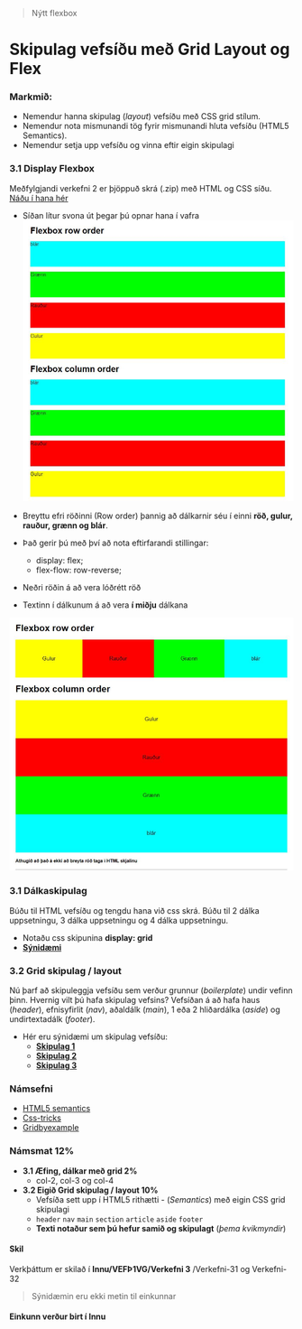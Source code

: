 > Nýtt flexbox

# Skipulag vefsíðu með Grid Layout og Flex

### Markmið:

- Nemendur hanna skipulag (_layout_) vefsíðu með CSS grid stílum.
- Nemendur nota mismunandi tög fyrir mismunandi hluta vefsíðu (HTML5 Semantics).
- Nemendur setja upp vefsíðu og vinna eftir eigin skipulagi

### 3.1 Display Flexbox

Meðfylgjandi verkefni 2 er þjöppuð skrá (.zip) með HTML og CSS síðu. [Náðu í hana hér](Namsefni-3/Flexbox/verkefni-nemar.zip) 

- Síðan lítur svona út þegar þú opnar hana í vafra ![ekki flex](Namsefni-3/Flexbox/before.2.4.JPG)
- Breyttu efri röðinni (Row order) þannig að dálkarnir séu í einni **röð, gulur, rauður, grænn og blár**. 

- Það gerir þú með því að nota eftirfarandi stillingar:
  - display: flex;
  - flex-flow: row-reverse;
- Neðri röðin á að vera lóðrétt röð
- Textinn í dálkunum á að vera **í miðju** dálkana
 
![Flex](Namsefni-3/Flexbox/verk.2.4.JPG)



### 3.1 Dálkaskipulag 

Búðu til HTML vefsíðu og tengdu hana við css skrá.  Búðu til 2 dálka uppsetningu, 3 dálka uppsetningu og 4 dálka uppsetningu. 

- Notaðu css skipunina **display: grid**
- [**Sýnidæmi**](https://vefgrunnur.github.io/synidaemi/verkefni-3/verkefni-31/)

### 3.2 Grid skipulag / layout

Nú þarf að skipuleggja vefsíðu sem verður grunnur (_boilerplate_) undir vefinn þinn. Hvernig vilt þú hafa skipulag vefsins?
Vefsíðan á að hafa haus (_header_), efnisyfirlit (_nav_), aðaldálk (_main_), 1 eða 2 hliðardálka (_aside_)  og undirtextadálk (_footer_).  


- Hér eru sýnidæmi um skipulag vefsíðu: 
  - [**Skipulag 1**](https://vefgrunnur.github.io/synidaemi/verkefni-3/verkefni-32/)
  - [**Skipulag 2**](https://vefgrunnur.github.io/synidaemi/verkefni-3/verkefni-33/)
  - [**Skipulag 3**](https://vefgrunnur.github.io/synidaemi/verkefni-3/verkefni-34/)


### Námsefni

* [HTML5 semantics](https://github.com/vefgrunnur/23-verkefni-s1/blob/main/Verkefni-3/Namsefni-3/semantic.html)
* [Css-tricks](https://css-tricks.com/snippets/css/complete-guide-grid/)
* [Gridbyexample](https://gridbyexample.com/examples/)

### Námsmat 12%

- **3.1 Æfing, dálkar með grid 2%** 
  - col-2, col-3 og col-4
- **3.2 Eigið Grid skipulag / layout 10%**
  - Vefsíða sett upp í HTML5 rithætti - (_Semantics_) með eigin CSS grid skipulagi
  - `header` `nav` `main` `section` `article` `aside` `footer`
  - **Texti notaður sem þú hefur samið og skipulagt** (_þema kvikmyndir_) 
  
#### Skil

Verkþáttum er skilað í  **Innu/VEFÞ1VG/Verkefni 3** /Verkefni-31 og Verkefni-32

> Sýnidæmin eru ekki metin til einkunnar

#### Einkunn verður birt í Innu
